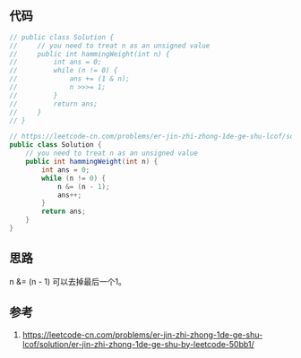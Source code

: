 ## 代码

```java
// public class Solution {
//     // you need to treat n as an unsigned value
//     public int hammingWeight(int n) {
//         int ans = 0;
//         while (n != 0) {
//             ans += (1 & n);
//             n >>>= 1;
//         }
//         return ans;
//     }
// }

// https://leetcode-cn.com/problems/er-jin-zhi-zhong-1de-ge-shu-lcof/solution/er-jin-zhi-zhong-1de-ge-shu-by-leetcode-50bb1/
public class Solution {
    // you need to treat n as an unsigned value
    public int hammingWeight(int n) {
        int ans = 0;
        while (n != 0) {
            n &= (n - 1);
            ans++;
        }
        return ans;
    }
}
```

## 思路

n &= (n - 1) 可以去掉最后一个1。

## 参考

1. https://leetcode-cn.com/problems/er-jin-zhi-zhong-1de-ge-shu-lcof/solution/er-jin-zhi-zhong-1de-ge-shu-by-leetcode-50bb1/